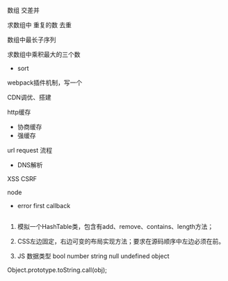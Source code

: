 数组 交差并

求数组中 重复的数
去重

数组中最长子序列

求数组中乘积最大的三个数
- sort


webpack插件机制，写一个

CDN调优、搭建

http缓存
- 协商缓存
- 强缓存

url request 流程
- DNS解析

XSS
CSRF

node
- error first callback



##
1. 模拟一个HashTable类，包含有add、remove、contains、length方法；

2. CSS左边固定，右边可变的布局实现方法；要求在源码顺序中左边必须在前。

3. JS 数据类型
bool number string null undefined
object

Object.prototype.toString.call(obj);


